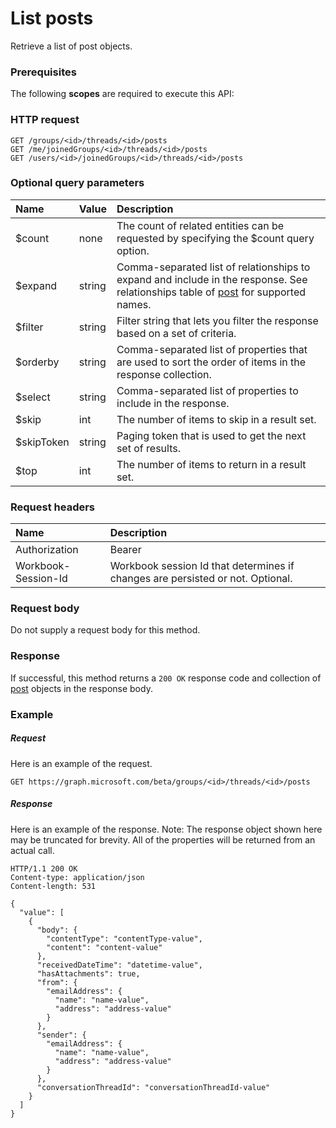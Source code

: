 # List posts

Retrieve a list of post objects.
### Prerequisites
The following **scopes** are required to execute this API: 
### HTTP request
<!-- { "blockType": "ignored" } -->
```http
GET /groups/<id>/threads/<id>/posts
GET /me/joinedGroups/<id>/threads/<id>/posts
GET /users/<id>/joinedGroups/<id>/threads/<id>/posts
```
### Optional query parameters
|Name|Value|Description|
|:---------------|:--------|:-------|
|$count|none|The count of related entities can be requested by specifying the $count query option.|
|$expand|string|Comma-separated list of relationships to expand and include in the response. See relationships table of [post](../resources/post.md) for supported names. |
|$filter|string|Filter string that lets you filter the response based on a set of criteria.|
|$orderby|string|Comma-separated list of properties that are used to sort the order of items in the response collection.|
|$select|string|Comma-separated list of properties to include in the response.|
|$skip|int|The number of items to skip in a result set.|
|$skipToken|string|Paging token that is used to get the next set of results.|
|$top|int|The number of items to return in a result set.|

### Request headers
| Name      |Description|
|:----------|:----------|
| Authorization  | Bearer <code>|
| Workbook-Session-Id  | Workbook session Id that determines if changes are persisted or not. Optional.|

### Request body
Do not supply a request body for this method.
### Response
If successful, this method returns a `200 OK` response code and collection of [post](../resources/post.md) objects in the response body.
### Example
##### Request
Here is an example of the request.
<!-- {
  "blockType": "request",
  "name": "get_posts"
}-->
```http
GET https://graph.microsoft.com/beta/groups/<id>/threads/<id>/posts
```
##### Response
Here is an example of the response. Note: The response object shown here may be truncated for brevity. All of the properties will be returned from an actual call.
<!-- {
  "blockType": "response",
  "truncated": true,
  "@odata.type": "microsoft.graph.post",
  "isCollection": true
} -->
```http
HTTP/1.1 200 OK
Content-type: application/json
Content-length: 531

{
  "value": [
    {
      "body": {
        "contentType": "contentType-value",
        "content": "content-value"
      },
      "receivedDateTime": "datetime-value",
      "hasAttachments": true,
      "from": {
        "emailAddress": {
          "name": "name-value",
          "address": "address-value"
        }
      },
      "sender": {
        "emailAddress": {
          "name": "name-value",
          "address": "address-value"
        }
      },
      "conversationThreadId": "conversationThreadId-value"
    }
  ]
}
```

<!-- uuid: 8fcb5dbc-d5aa-4681-8e31-b001d5168d79
2015-10-25 14:57:30 UTC -->
<!-- {
  "type": "#page.annotation",
  "description": "List posts",
  "keywords": "",
  "section": "documentation",
  "tocPath": ""
}-->